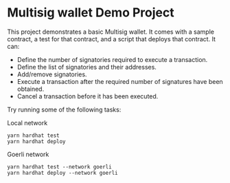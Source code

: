 # Multisig wallet Demo Project

This project demonstrates a basic Multisig wallet. It comes with a sample contract, a test for that contract, and a script that deploys that contract.
It can:
- Define the number of signatories required to execute a transaction.
- Define the list of signatories and their addresses.
- Add/remove signatories.
- Execute a transaction after the required number of signatures have been obtained.
- Cancel a transaction before it has been executed.

Try running some of the following tasks:

Local network
```shell
yarn hardhat test
yarn hardhat deploy
```

Goerli network
```shell
yarn hardhat test --network goerli
yarn hardhat deploy --network goerli
```
